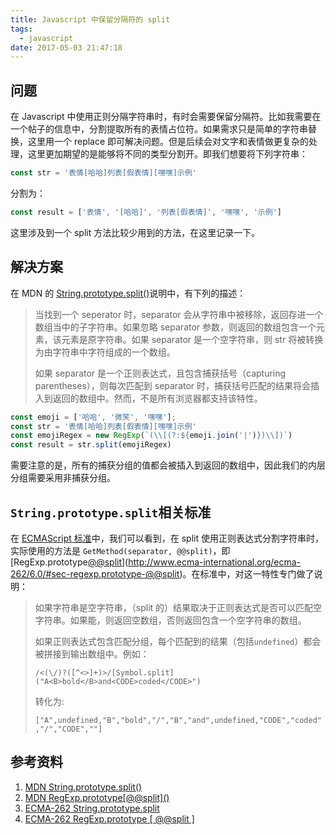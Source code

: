 ```yaml
---
title: Javascript 中保留分隔符的 split
tags:
  - javascript
date: 2017-05-03 21:47:18
---
```



## 问题
在 Javascript 中使用正则分隔字符串时，有时会需要保留分隔符。比如我需要在一个帖子的信息中，分割提取所有的表情占位符。如果需求只是简单的字符串替换，这里用一个 replace 即可解决问题。但是后续会对文字和表情做更复杂的处理，这里更加期望的是能够将不同的类型分割开。即我们想要将下列字符串：
```javascript
const str = '表情[哈哈]列表[假表情][嘿嘿]示例'
```
分割为：
```javascript
const result = ['表情', '[哈哈]', '列表[假表情]', '嘿嘿', '示例']
```
这里涉及到一个 split 方法比较少用到的方法，在这里记录一下。

<!-- more -->
## 解决方案
在 MDN 的 [String.prototype.split()](https://developer.mozilla.org/en-US/docs/Web/JavaScript/Reference/Global_Objects/String/split)说明中，有下列的描述：
> 当找到一个 seperator 时，separator 会从字符串中被移除，返回存进一个数组当中的子字符串。如果忽略 separator 参数，则返回的数组包含一个元素，该元素是原字符串。如果 separator 是一个空字符串，则 str 将被转换为由字符串中字符组成的一个数组。
>
> 如果 separator 是一个正则表达式，且包含捕获括号（capturing parentheses），则每次匹配到 separator 时，捕获括号匹配的结果将会插入到返回的数组中。然而，不是所有浏览器都支持该特性。

```javascript
const emoji = ['哈哈', '微笑', '嘿嘿'];
const str = '表情[哈哈]列表[假表情][嘿嘿]示例'
const emojiRegex = new RegExp(`(\\[(?:${emoji.join('|')})\\])`)
const result = str.split(emojiRegex)
```
需要注意的是，所有的捕获分组的值都会被插入到返回的数组中，因此我们的内层分组需要采用非捕获分组。

## `String.prototype.split`相关标准
在 [ECMAScript 标准](http://www.ecma-international.org/ecma-262/6.0/#sec-string.prototype.split)中，我们可以看到，在 split 使用正则表达式分割字符串时，实际使用的方法是 `GetMethod(separator, @@split)`，即[RegExp.prototype[@@split]()](http://www.ecma-international.org/ecma-262/6.0/#sec-regexp.prototype-@@split)。在标准中，对这一特性专门做了说明：
> 如果字符串是空字符串，（split 的）结果取决于正则表达式是否可以匹配空字符串。如果能，则返回空数组，否则返回包含一个空字符串的数组。
>
> 如果正则表达式包含匹配分组，每个匹配到的结果（包括`undefined`）都会被拼接到输出数组中。例如：
>
> `/<(\/)?([^<>]+)>/[Symbol.split]("A<B>bold</B>and<CODE>coded</CODE>")`
>
> 转化为:
>
> `["A",undefined,"B","bold","/","B","and",undefined,"CODE","coded","/","CODE",""]`

## 参考资料
1. [MDN String.prototype.split()](https://developer.mozilla.org/en-US/docs/Web/JavaScript/Reference/Global_Objects/String/split)
2. [MDN RegExp.prototype\[@@split\]\(\)](https://developer.mozilla.org/en-US/docs/Web/JavaScript/Reference/Global_Objects/RegExp/@@split)
3. [ECMA-262 String.prototype.split](http://www.ecma-international.org/ecma-262/6.0/#sec-string.prototype.split)
4. [ECMA-262 RegExp.prototype \[ @@split \]](http://www.ecma-international.org/ecma-262/6.0/#sec-regexp.prototype-@@split)
